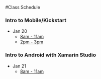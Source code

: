 #Class Schedule

### Intro to Mobile/Kickstart

* Jan 20
  * [8am - 11am](http://xamarin.trainingrocket.com/class/developer-training/intro-to-mobile/kickstart/online-webinar-us-eastern-time/2014-01-20) 
  * [2pm - 3pm](http://xamarin.trainingrocket.com/class/developer-training/intro-to-mobile/kickstart/online-webinar-us-eastern-time/2014-01-20/4)

### Intro to Android with Xamarin Studio

* Jan 21
  * [8am - 11am](http://xamarin.trainingrocket.com/class/developer-training/intro-to-android-with-xamarin-studio/online-webinar-us-eastern-time/2014-01-21)


